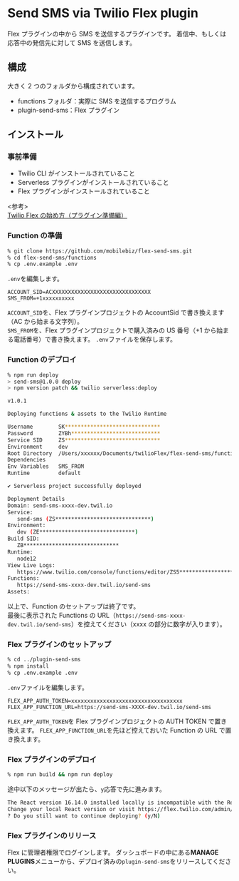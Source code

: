 # Send SMS via Twilio Flex plugin

Flex プラグインの中から SMS を送信するプラグインです。
着信中、もしくは応答中の発信先に対して SMS を送信します。

## 構成

大きく 2 つのフォルダから構成されています。

- functions フォルダ：実際に SMS を送信するプログラム
- plugin-send-sms：Flex プラグイン

## インストール

### 事前準備

- Twilio CLI がインストールされていること
- Serverless プラグインがインストールされていること
- Flex プラグインがインストールされていること

<参考>  
[Twilio Flex の始め方（プラグイン準備編）](https://qiita.com/mobilebiz/items/eeca1ce20bb5b561b515)

### Function の準備

```sh
% git clone https://github.com/mobilebiz/flex-send-sms.git
% cd flex-send-sms/functions
% cp .env.example .env
```

`.env`を編集します。

```text
ACCOUNT_SID=ACXXXXXXXXXXXXXXXXXXXXXXXXXXXXXXX
SMS_FROM=+1xxxxxxxxxx
```

`ACCOUNT_SID`を、Flex プラグインプロジェクトの AccountSid で書き換えます（AC から始まる文字列）。  
`SMS_FROM`を、Flex プラグインプロジェクトで購入済みの US 番号（+1 から始まる電話番号）で書き換えます。
`.env`ファイルを保存します。

### Function のデプロイ

```sh
% npm run deploy
> send-sms@1.0.0 deploy
> npm version patch && twilio serverless:deploy

v1.0.1

Deploying functions & assets to the Twilio Runtime

Username        SK******************************
Password        ZYBh****************************
Service SID     ZS******************************
Environment     dev
Root Directory  /Users/xxxxxx/Documents/twilioFlex/flex-send-sms/functions
Dependencies
Env Variables   SMS_FROM
Runtime         default

✔ Serverless project successfully deployed

Deployment Details
Domain: send-sms-xxxx-dev.twil.io
Service:
   send-sms (ZS******************************)
Environment:
   dev (ZE******************************)
Build SID:
   ZB******************************
Runtime:
   node12
View Live Logs:
   https://www.twilio.com/console/functions/editor/ZS5******************************/environment/ZE******************************
Functions:
   https://send-sms-xxxx-dev.twil.io/send-sms
Assets:
```

以上で、Function のセットアップは終了です。  
最後に表示された Functions の URL（`https://send-sms-xxxx-dev.twil.io/send-sms`）を控えてください（xxxx の部分に数字が入ります）。

### Flex プラグインのセットアップ

```sh
% cd ../plugin-send-sms
% npm install
% cp .env.example .env
```

`.env`ファイルを編集します。

```text
FLEX_APP_AUTH_TOKEN=xxxxxxxxxxxxxxxxxxxxxxxxxxxxxxxxxxx
FLEX_APP_FUNCTION_URL=https://send-sms-XXXX-dev.twil.io/send-sms
```

`FLEX_APP_AUTH_TOKEN`を Flex プラグインプロジェクトの AUTH TOKEN で置き換えます。
`FLEX_APP_FUNCTION_URL`を先ほど控えておいた Function の URL で置き換えます。

### Flex プラグインのデプロイ

```sh
% npm run build && npm run deploy
```

途中以下のメッセージが出たら、`y`応答で先に進みます。

```sh
The React version 16.14.0 installed locally is incompatible with the React version ~16.13.1 installed on your Flex project.
Change your local React version or visit https://flex.twilio.com/admin/developers to change the React version installed on your Flex project.
? Do you still want to continue deploying? (y/N)
```

### Flex プラグインのリリース

Flex に管理者権限でログインします。
ダッシュボードの中にある**MANAGE PLUGINS**メニューから、デプロイ済みの`plugin-send-sms`をリリースしてください。
